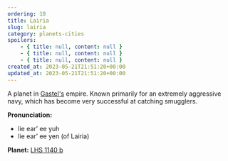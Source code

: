 ```yaml
---
ordering: 18
title: Lairia
slug: lairia
category: planets-cities
spoilers:
    - { title: null, content: null }
    - { title: null, content: null }
    - { title: null, content: null }
created_at: 2023-05-21T21:51:20+00:00
updated_at: 2023-05-21T21:51:20+00:00
---
```

A planet in [Gastel's](/category/planets-cities/gastel) empire. Known primarily for an extremely aggressive navy, which has become very successful at catching smugglers.

**Pronunciation:**
- lie ear’ ee yuh
- lie ear’ ee yen (of Lairia)

**Planet:**
[LHS 1140 b](https://en.wikipedia.org/wiki/LHS_1140_b)